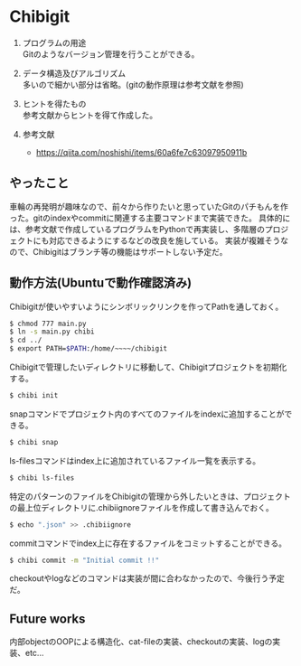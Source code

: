 # Chibigit
1. プログラムの用途 \
Gitのようなバージョン管理を行うことができる。

2. データ構造及びアルゴリズム \
多いので細かい部分は省略。(gitの動作原理は参考文献を参照)

3. ヒントを得たもの \
参考文献からヒントを得て作成した。

4. 参考文献 
    - https://qiita.com/noshishi/items/60a6fe7c63097950911b

## やったこと
車輪の再発明が趣味なので、前々から作りたいと思っていたGitのパチもんを作った。gitのindexやcommitに関連する主要コマンドまで実装できた。
具体的には、参考文献で作成しているプログラムをPythonで再実装し、多階層のプロジェクトにも対応できるようにするなどの改良を施している。
実装が複雑そうなので、Chibigitはブランチ等の機能はサポートしない予定だ。

## 動作方法(Ubuntuで動作確認済み)
Chibigitが使いやすいようにシンボリックリンクを作ってPathを通しておく。
```bash
$ chmod 777 main.py
$ ln -s main.py chibi
$ cd ../
$ export PATH=$PATH:/home/~~~~/chibigit
```

Chibigitで管理したいディレクトリに移動して、Chibigitプロジェクトを初期化する。
```bash
$ chibi init
```

snapコマンドでプロジェクト内のすべてのファイルをindexに追加することができる。
```bash
$ chibi snap
```

ls-filesコマンドはindex上に追加されているファイル一覧を表示する。
```bash
$ chibi ls-files
```

特定のパターンのファイルをChibigitの管理から外したいときは、プロジェクトの最上位ディレクトリに.chibiignoreファイルを作成して書き込んでおく。
```bash
$ echo ".json" >> .chibiignore
```

commitコマンドでindex上に存在するファイルをコミットすることができる。
```bash
$ chibi commit -m "Initial commit !!"
```

checkoutやlogなどのコマンドは実装が間に合わなかったので、今後行う予定だ。

## Future works
内部objectのOOPによる構造化、cat-fileの実装、checkoutの実装、logの実装、etc...

